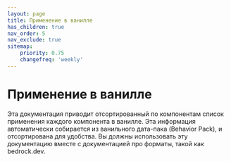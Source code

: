 ```yaml
---
layout: page
title: Применение в ванилле
has_children: true
nav_order: 5
nav_exclude: true
sitemap:
    priority: 0.75
    changefreq: 'weekly'
---
```


# Применение в ванилле

Эта документация приводит отсортированный по компонентам список применения каждого компонента в ванилле. Эта информация автоматически собирается из ванильного дата-пака (Behavior Pack), и отсортирована для удобства. Вы должны использовать эту документацию вместе с документацией про форматы, такой как bedrock.dev.